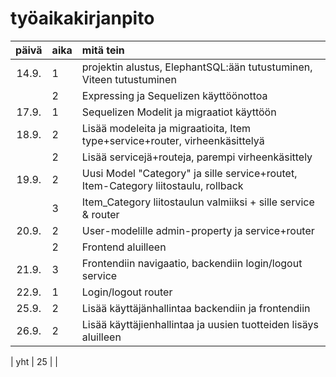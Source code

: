 # työaikakirjanpito

| päivä | aika | mitä tein                                                                          |
| :---: | :--- | :--------------------------------------------------------------------------------- |
| 14.9. | 1    | projektin alustus, ElephantSQL:ään tutustuminen, Viteen tutustuminen               |
|       | 2    | Expressing ja Sequelizen käyttöönottoa                                             |
| 17.9. | 1    | Sequelizen Modelit ja migraatiot käyttöön                                          |
| 18.9. | 2    | Lisää modeleita ja migraatioita, Item type+service+router, virheenkäsittelyä       |
|       | 2    | Lisää servicejä+routeja, parempi virheenkäsittely                                  |
| 19.9. | 2    | Uusi Model "Category" ja sille service+routet, Item-Category liitostaulu, rollback |
|       | 3    | Item_Category liitostaulun valmiiksi + sille service & router                      |
| 20.9. | 2    | User-modelille admin-property ja service+router                                    |
|       | 2    | Frontend aluilleen                                                                 |
| 21.9. | 3    | Frontendiin navigaatio, backendiin login/logout service                            |
| 22.9. | 1    | Login/logout router                                                                |
| 25.9. | 2    | Lisää käyttäjänhallintaa backendiin ja frontendiin                                 |
| 26.9. | 2    | Lisää käyttäjienhallintaa ja uusien tuotteiden lisäys aluilleen                    |

| yht | 25 | |
